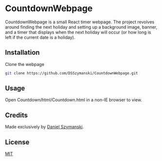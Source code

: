 # CountdownWebpage
CountdownWebpage is a small React timer webpage. The project revolves around finding the next holiday 
and setting up a background image, banner, and a timer that displays when the next holiday will occur
(or how long is left if the current date is a holiday).

## Installation
Clone the webpage
```bash
git clone https://github.com/DSSzymanski/CountdownWebpage.git
```

## Usage
Open Countdown/html/Countdown.html in a non-IE browser to view.

## Credits
Made exclusively by [Daniel Szymanski](https://github.com/DSSzymanski).

## License
[MIT](https://choosealicense.com/licenses/mit/)
